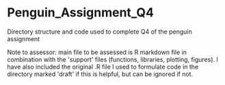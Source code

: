 # Penguin_Assignment_Q4
Directory structure and code used to complete Q4 of the penguin assignment

Note to assessor: main file to be assessed is R markdown file in combination with the 'support' files (functions, libraries, plotting, figures). I have also included the original .R file I used to formulate code
in the directory marked 'draft' if this is helpful, but can be ignored if not.
